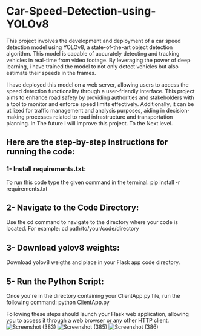 # Car-Speed-Detection-using-YOLOv8

This project involves the development and deployment of a car speed detection model using YOLOv8, a state-of-the-art object detection algorithm. This model is capable of accurately detecting and tracking vehicles in real-time from video footage. By leveraging the power of deep learning, i have trained the model to not only detect vehicles but also estimate their speeds in the frames.

I have  deployed this model on a web server, allowing users to access the speed detection functionality through a user-friendly interface. This project aims to enhance road safety by providing authorities and stakeholders with a tool to monitor and enforce speed limits effectively. Additionally, it can be utilized for traffic management and analysis purposes, aiding in decision-making processes related to road infrastructure and transportation planning. 
In The future i will improve this project. To the Next level.


## Here are the step-by-step instructions for running the code:

### 1- Install requirements.txt:
To run this code type the given command in the terminal: pip install -r requirements.txt

## 2- Navigate to the Code Directory:
Use the cd command to navigate to the directory where your code is located. For example: cd path/to/your/code/directory

## 3- Download yolov8 weights:
Download yolov8 weigths and place in your Flask app code directory.

## 5- Run the Python Script:
Once you're in the directory containing your ClientApp.py file, run the following command: python ClientApp.py

Following these steps should launch your Flask web application, allowing you to access it through a web browser or any other HTTP client.
![Screenshot (383)](https://github.com/yinsights8/6_Car-Speed-Detection-using-YOLOv8/assets/108249945/1da05b43-7e7b-4f51-9f04-f1941b784abc) 
![Screenshot (385)](https://github.com/yinsights8/6_Car-Speed-Detection-using-YOLOv8/assets/108249945/e87b15c5-ba8d-45f6-9832-a251947023c4)
![Screenshot (386)](https://github.com/yinsights8/6_Car-Speed-Detection-using-YOLOv8/assets/108249945/a3b52f0c-4119-4f62-82f8-2e2080b167e3)


